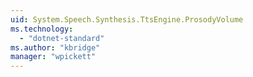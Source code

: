 ```yaml
---
uid: System.Speech.Synthesis.TtsEngine.ProsodyVolume
ms.technology: 
  - "dotnet-standard"
ms.author: "kbridge"
manager: "wpickett"
---
```


